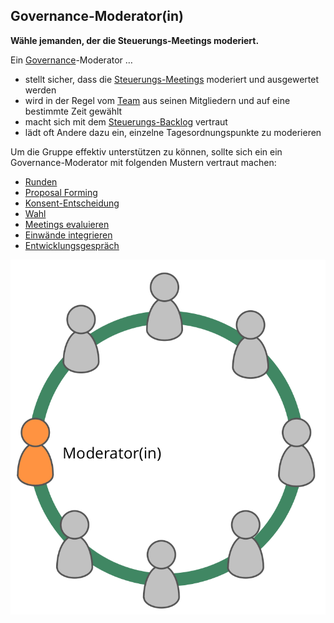 ## Governance-Moderator(in)

**Wähle jemanden, der die Steuerungs-Meetings moderiert.**

Ein [Governance](section:governance)-Moderator …

- stellt sicher, dass die [Steuerungs-Meetings](section:governance-meeting) moderiert und ausgewertet werden
- wird in der Regel vom [Team](glossary:team) aus seinen Mitgliedern und auf eine bestimmte Zeit gewählt
- macht sich mit dem [Steuerungs-Backlog](section:governance-backlog) vertraut
- lädt oft Andere dazu ein, einzelne Tagesordnungspunkte zu moderieren

Um die Gruppe effektiv unterstützen zu können, sollte sich ein ein Governance-Moderator mit folgenden Mustern vertraut machen:

- [Runden](section:rounds)
- [Proposal Forming](section:proposal-forming)
- [Konsent-Entscheidung](section:consent-decision-making)
- [Wahl](section:role-selection)
- [Meetings evaluieren](section:evaluate-meetings)
- [Einwände integrieren](section:resolve-objections)
- [Entwicklungsgespräch](section:peer-review)

![Ein Governance-Moderator ist normalerweise ein Mitglied des Teams ](img/circle/facilitator.png)